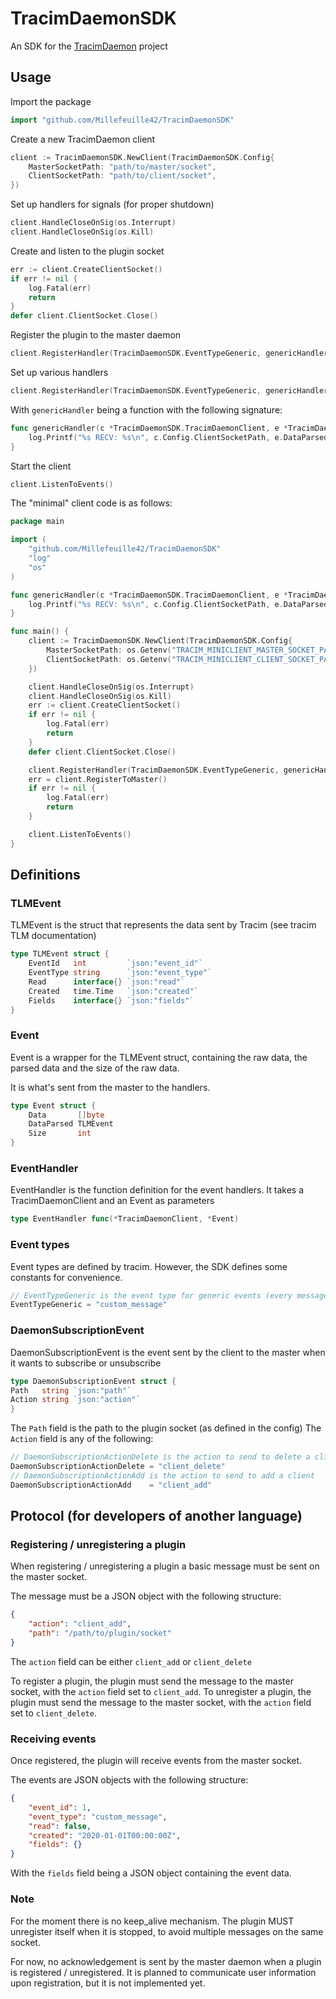 # TracimDaemonSDK

An SDK for the [TracimDaemon](https://github.com/Millefeuille42/TracimDaemon) project

## Usage

Import the package

```go
import "github.com/Millefeuille42/TracimDaemonSDK"
```

Create a new TracimDaemon client

```go
client := TracimDaemonSDK.NewClient(TracimDaemonSDK.Config{
	MasterSocketPath: "path/to/master/socket",
	ClientSocketPath: "path/to/client/socket",
})
```

Set up handlers for signals (for proper shutdown)

```go
client.HandleCloseOnSig(os.Interrupt)
client.HandleCloseOnSig(os.Kill)
```

Create and listen to the plugin socket

```go
err := client.CreateClientSocket()
if err != nil {
	log.Fatal(err)
	return
}
defer client.ClientSocket.Close()
```

Register the plugin to the master daemon

```go
client.RegisterHandler(TracimDaemonSDK.EventTypeGeneric, genericHandler)
```

Set up various handlers

```go
client.RegisterHandler(TracimDaemonSDK.EventTypeGeneric, genericHandler)
```

With `genericHandler` being a function with the following signature:

```go
func genericHandler(c *TracimDaemonSDK.TracimDaemonClient, e *TracimDaemonSDK.Event) {
    log.Printf("%s RECV: %s\n", c.Config.ClientSocketPath, e.DataParsed.EventType)
}
```

Start the client

```go
client.ListenToEvents()
```

The "minimal" client code is as follows:

```go
package main

import (
	"github.com/Millefeuille42/TracimDaemonSDK"
	"log"
	"os"
)

func genericHandler(c *TracimDaemonSDK.TracimDaemonClient, e *TracimDaemonSDK.Event) {
	log.Printf("%s RECV: %s\n", c.Config.ClientSocketPath, e.DataParsed.EventType)
}

func main() {
	client := TracimDaemonSDK.NewClient(TracimDaemonSDK.Config{
		MasterSocketPath: os.Getenv("TRACIM_MINICLIENT_MASTER_SOCKET_PATH"),
		ClientSocketPath: os.Getenv("TRACIM_MINICLIENT_CLIENT_SOCKET_PATH"),
	})

	client.HandleCloseOnSig(os.Interrupt)
	client.HandleCloseOnSig(os.Kill)
	err := client.CreateClientSocket()
	if err != nil {
		log.Fatal(err)
		return
	}
	defer client.ClientSocket.Close()

	client.RegisterHandler(TracimDaemonSDK.EventTypeGeneric, genericHandler)
	err = client.RegisterToMaster()
	if err != nil {
		log.Fatal(err)
		return
	}

	client.ListenToEvents()
}
```

## Definitions

### TLMEvent

TLMEvent is the struct that represents the data sent by Tracim (see tracim TLM documentation)

```go
type TLMEvent struct {
	EventId   int         `json:"event_id"`
	EventType string      `json:"event_type"`
	Read      interface{} `json:"read"`
	Created   time.Time   `json:"created"`
	Fields    interface{} `json:"fields"`
}
```

### Event

Event is a wrapper for the TLMEvent struct, containing the raw data, the parsed data and the size of the raw data.

It is what's sent from the master to the handlers.
```go
type Event struct {
    Data       []byte
    DataParsed TLMEvent
    Size       int
}
```

### EventHandler

EventHandler is the function definition for the event handlers.
It takes a TracimDaemonClient and an Event as parameters

```go
type EventHandler func(*TracimDaemonClient, *Event)
```

### Event types

Event types are defined by tracim. However, the SDK defines some constants for convenience.

```go
// EventTypeGeneric is the event type for generic events (every message sent by Tracim)
EventTypeGeneric = "custom_message"
```

### DaemonSubscriptionEvent

DaemonSubscriptionEvent is the event sent by the client to the master when it wants to subscribe or unsubscribe

```go
type DaemonSubscriptionEvent struct {
Path   string `json:"path"`
Action string `json:"action"`
}
```

The `Path` field is the path to the plugin socket (as defined in the config)
The `Action` field is any of the following:

```go
// DaemonSubscriptionActionDelete is the action to send to delete a client
DaemonSubscriptionActionDelete = "client_delete"
// DaemonSubscriptionActionAdd is the action to send to add a client
DaemonSubscriptionActionAdd    = "client_add"
````

## Protocol (for developers of another language)

### Registering / unregistering a plugin

When registering / unregistering a plugin a basic message must be sent on the master socket.

The message must be a JSON object with the following structure:

```json
{
    "action": "client_add",
    "path": "/path/to/plugin/socket"
}
```

The `action` field can be either `client_add` or `client_delete`

To register a plugin, the plugin must send the message to the master socket, with the `action` field set to `client_add`.
To unregister a plugin, the plugin must send the message to the master socket, with the `action` field set to `client_delete`.

### Receiving events

Once registered, the plugin will receive events from the master socket.

The events are JSON objects with the following structure:

```json
{
    "event_id": 1,
    "event_type": "custom_message",
    "read": false,
    "created": "2020-01-01T00:00:00Z",
    "fields": {}
}
```

With the `fields` field being a JSON object containing the event data.

### Note

For the moment there is no keep_alive mechanism. The plugin MUST unregister itself when it is stopped,
to avoid multiple messages on the same socket.

For now, no acknowledgement is sent by the master daemon when a plugin is registered / unregistered.
It is planned to communicate user information upon registration, but it is not implemented yet.
